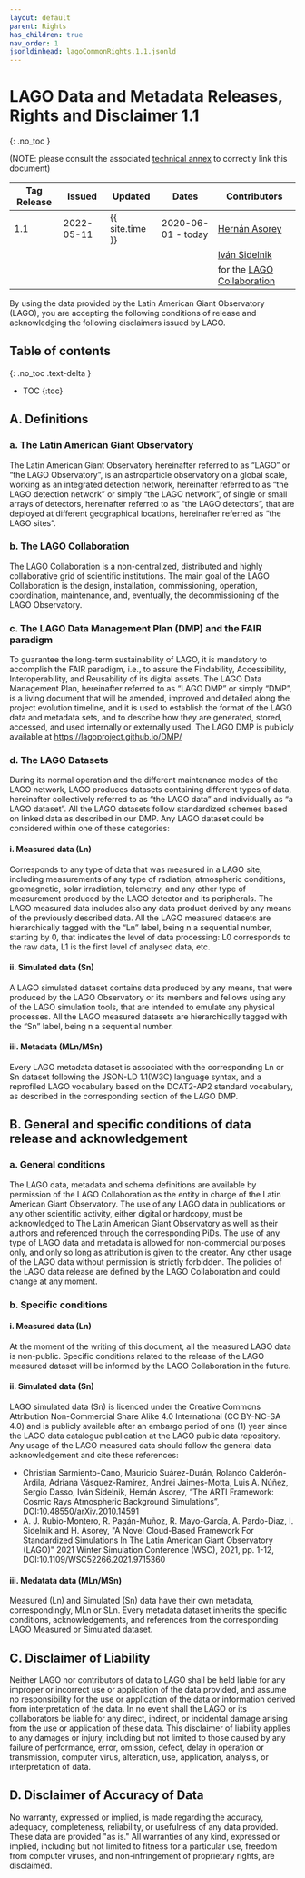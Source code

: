```yaml
---
layout: default
parent: Rights
has_children: true
nav_order: 1
jsonldinhead: lagoCommonRights.1.1.jsonld 
---
```


# LAGO Data and Metadata Releases, Rights and Disclaimer 1.1
{: .no_toc }

(NOTE: please consult the associated [technical annex](/rights/lagoCommonRightsTechAnnex.1.1/) to correctly link this document) 

|Tag Release | Issued | Updated | Dates |Contributors|
|------------|-----   |-------- |------|------------|
| 1.1 | 2022-05-11 | {{ site.time }} | 2020-06-01 - today | [Hernán Asorey](https://orcid.org/0000-0002-4559-8785) |
|  |  |  |  | [Iván Sidelnik](https://orcid.org/0000-0003-4115-3129) |
|  |  |  |  | for the [LAGO Collaboration](/DMP/defs/lagoCollaboration/) |


By using the data provided by the Latin American Giant Observatory (LAGO), you are accepting the following conditions of release and acknowledging the following disclaimers issued by LAGO.

## Table of contents
{: .no_toc .text-delta }

- TOC
{:toc}

## A. Definitions

### a. The Latin American Giant Observatory
The Latin American Giant Observatory hereinafter referred to as &#8220;LAGO&#8221; or &#8220;the LAGO Observatory&#8221;, is an astroparticle observatory on a global scale, working as an integrated detection network, hereinafter referred to as &#8220;the LAGO detection network&#8221; or simply &#8220;the LAGO network&#8221;, of single or small arrays of detectors, hereinafter referred to as &#8220;the LAGO detectors&#8221;, that are deployed at different geographical locations, hereinafter referred as &#8220;the LAGO sites&#8221;.   

### b. The LAGO Collaboration

The LAGO Collaboration is a non-centralized, distributed and highly collaborative grid of scientific institutions. The main goal of the LAGO Collaboration is the design, installation, commissioning, operation, coordination, maintenance, and, eventually, the decommissioning of the LAGO Observatory.

### c. The LAGO Data Management Plan (DMP) and the FAIR paradigm
To guarantee the long-term sustainability of LAGO, it is mandatory to accomplish the FAIR paradigm, i.e., to assure the Findability, Accessibility, Interoperability, and Reusability of its digital assets. The LAGO Data Management Plan, hereinafter referred to as &#8220;LAGO DMP&#8221; or simply &#8220;DMP&#8221;,  is a living document that will be amended, improved and detailed along the project evolution timeline, and it is used to establish the format of the LAGO data and metadata sets, and to describe how they are generated, stored, accessed, and used internally or externally used. The LAGO DMP is publicly available at https://lagoproject.github.io/DMP/

### d. The LAGO Datasets
During its normal operation and the different maintenance modes of the LAGO network, LAGO produces datasets containing different types of data, hereinafter collectively referred to as &#8220;the LAGO data&#8221; and individually as &#8220;a LAGO dataset&#8221;. All the LAGO datasets follow standardized schemes based on linked data as described in our DMP. 
Any LAGO dataset could be considered within one of these categories:

#### i. Measured data (Ln)
Corresponds to any type of data that was measured in a LAGO site, including measurements of any type of radiation, atmospheric conditions, geomagnetic, solar irradiation, telemetry, and any other type of measurement produced by the LAGO detector and its peripherals. The LAGO measured data includes also any data product derived by any means of the previously described data. All the LAGO measured datasets are hierarchically tagged with the &#8220;Ln&#8221; label, being n a sequential number, starting by 0, that indicates the level of data processing: L0 corresponds to the raw data, L1 is the first level of analysed data, etc.

#### ii. Simulated data (Sn)
A LAGO simulated dataset contains data produced by any means, that were produced by the LAGO Observatory or its members and fellows using any of the LAGO simulation tools, that are intended to emulate any physical processes. All the LAGO measured datasets are hierarchically tagged with the &#8220;Sn&#8221; label, being n a sequential number.

#### iii. Metadata (MLn/MSn)
Every LAGO metadata dataset is associated with the corresponding Ln or Sn dataset following the JSON-LD 1.1(W3C) language syntax, and a reprofiled LAGO vocabulary based on the DCAT2-AP2 standard vocabulary, as described in the corresponding section of the LAGO DMP.

## B. General and specific conditions of data release and acknowledgement

### a. General conditions
The LAGO data, metadata and schema definitions are available by permission of the LAGO Collaboration as the entity in charge of the Latin American Giant Observatory. The use of any LAGO data in publications or any other scientific activity, either digital or hardcopy, must be acknowledged to The Latin American Giant Observatory as well as their authors and referenced through the corresponding PiDs.
The use of any type of LAGO data and metadata is allowed for non-commercial purposes only, and only so long as attribution is given to the creator. Any other usage of the LAGO data without permission is strictly forbidden. The policies of the LAGO data release are defined by the LAGO Collaboration and could change at any moment. 

### b. Specific conditions

#### i. Measured data (Ln)
At the moment of the writing of this document, all the measured LAGO data is non-public. Specific conditions related to the release of the LAGO measured dataset will be informed by the LAGO Collaboration in the future.

#### ii. Simulated data (Sn)
LAGO simulated data (Sn) is licenced under the Creative Commons Attribution  Non-Commercial Share Alike 4.0 International (CC BY-NC-SA 4.0) and is publicly available after an embargo period of one (1) year since the LAGO data catalogue publication at the LAGO public data repository. Any usage of the LAGO measured data should follow the general data acknowledgement and cite these references:

- Christian Sarmiento-Cano, Mauricio Su&aacute;rez-Dur&aacute;n, Rolando Calder&oacute;n-Ardila, Adriana V&aacute;squez-Ram&iacute;rez, Andrei Jaimes-Motta, Luis A. N&uacute;&#241;ez, Sergio Dasso, Iv&aacute;n Sidelnik, Hern&aacute;n Asorey, &#8220;The ARTI Framework: Cosmic Rays Atmospheric Background Simulations&#8221;, DOI:10.48550/arXiv.2010.14591
- A. J. Rubio-Montero, R. Pag&aacute;n-Mu&#241;oz, R. Mayo-Garc&iacute;a, A. Pardo-Diaz, I. Sidelnik and H. Asorey, &quot;A Novel Cloud-Based Framework For Standardized Simulations In The Latin American Giant Observatory (LAGO)&quot; 2021 Winter Simulation Conference (WSC), 2021, pp. 1-12, DOI:10.1109/WSC52266.2021.9715360

#### iii. Medatata data (MLn/MSn)
Measured (Ln) and Simulated (Sn) data have their own metadata, correspondingly, MLn or SLn. Every metadata dataset inherits the specific conditions, acknowledgements, and references from the corresponding LAGO Measured or Simulated dataset.

## C. Disclaimer of Liability
Neither LAGO nor contributors of data to LAGO shall be held liable for any improper or incorrect use or application of the data provided, and assume no responsibility for the use or application of the data or information derived from interpretation of the data. In no event shall the LAGO or its collaborators be liable for any direct, indirect, or incidental damage arising from the use or application of these data. This disclaimer of liability applies to any damages or injury, including but not limited to those caused by any failure of performance, error, omission, defect, delay in operation or transmission, computer virus, alteration, use, application, analysis, or interpretation of data.

## D. Disclaimer of Accuracy of Data
No warranty, expressed or implied, is made regarding the accuracy, adequacy, completeness, reliability, or usefulness of any data provided. These data are provided &quot;as is.&quot; All warranties of any kind, expressed or implied, including but not limited to fitness for a particular use, freedom from computer viruses, and non-infringement of proprietary rights, are disclaimed.

